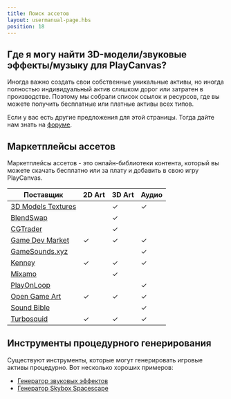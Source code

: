 ```yaml
---
title: Поиск ассетов
layout: usermanual-page.hbs
position: 18
---
```


## Где я могу найти 3D-модели/звуковые эффекты/музыку для PlayCanvas?

Иногда важно создать свои собственные уникальные активы, но иногда полностью индивидуальный актив слишком дорог или затратен в производстве. Поэтому мы собрали список ссылок и ресурсов, где вы можете получить бесплатные или платные активы всех типов.

Если у вас есть другие предложения для этой страницы. Тогда дайте нам знать на [форуме][1].

## Маркетплейсы ассетов

Маркетплейсы ассетов - это онлайн-библиотеки контента, который вы можете скачать бесплатно или за плату и добавить в свою игру PlayCanvas.

| Поставщик                                                                 | 2D Art   | 3D Art   | Аудио    |
|--------------------------------------------------------------------------|----------|----------|----------|
| [3D Models Textures](https://www.3dmodels-textures.com/)                 |          | &#x2713; | &#x2713; |
| [BlendSwap](https://www.blendswap.com/)                                  |          | &#x2713; |          |
| [CGTrader](https://www.cgtrader.com/)                                    |          | &#x2713; |          |
| [Game Dev Market](https://www.gamedevmarket.net?ally=O0I9alFp)           | &#x2713; | &#x2713; | &#x2713; |
| [GameSounds.xyz](https://gamesounds.xyz/)                                |          |          | &#x2713; |
| [Kenney](https://kenney.nl/)                                             | &#x2713; | &#x2713; | &#x2713; |
| [Mixamo](https://www.mixamo.com/)                                        |          | &#x2713; |          |
| [PlayOnLoop](https://www.playonloop.com/music-loops-category/videogame/) |          |          | &#x2713; |
| [Open Game Art](https://opengameart.org/)                                | &#x2713; | &#x2713; | &#x2713; |
| [Sound Bible](https://soundbible.com/)                                   |          |          | &#x2713; |
| [Turbosquid](https://www.turbosquid.com/)                                | &#x2713; | &#x2713; | &#x2713; |

## Инструменты процедурного генерирования

Существуют инструменты, которые могут генерировать игровые активы процедурно. Вот несколько хороших примеров:

* [Генератор звуковых эффектов][2]
* [Генератор Skybox Spacescape][3]

[1]: https://forum.playcanvas.com/
[2]: https://www.bfxr.net/
[3]: http://alexcpeterson.com/spacescape
